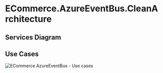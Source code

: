 # ECommerce.AzureEventBus.CleanArchitecture

## Services Diagram

## Use Cases

![ECommerce AzureEventBus - Use cases](https://github.com/GuilhermeBley/ECommerce.AzureEventBus.CleanArchitecture/assets/69880922/e5297b30-abb5-4712-b5af-c7c795e806e3)
